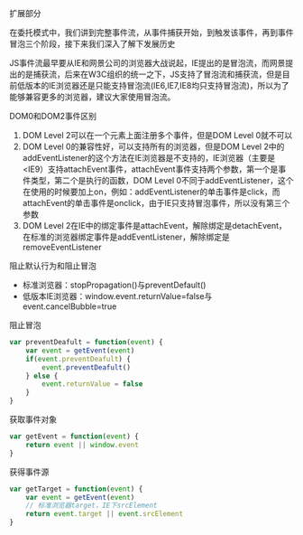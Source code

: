 扩展部分

在委托模式中，我们讲到完整事件流，从事件捕获开始，到触发该事件，再到事件冒泡三个阶段，接下来我们深入了解下发展历史

JS事件流最早要从IE和网景公司的浏览器大战说起，IE提出的是冒泡流，而网景提出的是捕获流，后来在W3C组织的统一之下，JS支持了冒泡流和捕获流，但是目前低版本的IE浏览器还是只能支持冒泡流(IE6,IE7,IE8均只支持冒泡流)，所以为了能够兼容更多的浏览器，建议大家使用冒泡流。

DOM0和DOM2事件区别
1. DOM Level 2可以在一个元素上面注册多个事件，但是DOM Level 0就不可以
2. DOM Level 0的兼容性好，可以支持所有的浏览器，但是DOM Level 2中的addEventListener的这个方法在IE浏览器是不支持的，IE浏览器（主要是<IE9）支持attachEvent事件，attachEvent事件支持两个参数，第一个是事件类型，第二个是执行的函数，DOM Level 0不同于addEventListener，这个在使用的时候要加上on，例如：addEventListener的单击事件是click，而attachEvent的单击事件是onclick，由于IE只支持冒泡事件，所以没有第三个参数
3. DOM Level 2在IE中的绑定事件是attachEvent，解除绑定是detachEvent，在标准的浏览器绑定事件是addEventListener，解除绑定是removeEventListener

阻止默认行为和阻止冒泡
* 标准浏览器：stopPropagation()与preventDefault()
* 低版本IE浏览器：window.event.returnValue=false与event.cancelBubble=true


阻止冒泡
```js
var preventDeafult = function(event) {
    var event = getEvent(event)
    if(event.preventDeafult) {
        event.preventDeafult()
    } else {
        event.returnValue = false
    }
}
```

获取事件对象
```js
var getEvent = function(event) {
    return event || window.event
}
```

获得事件源
```js
var getTarget = function(event) {
    var event = getEvent(event)
    // 标准浏览器target，IE下srcElement
    return event.target || event.srcElement
}
```